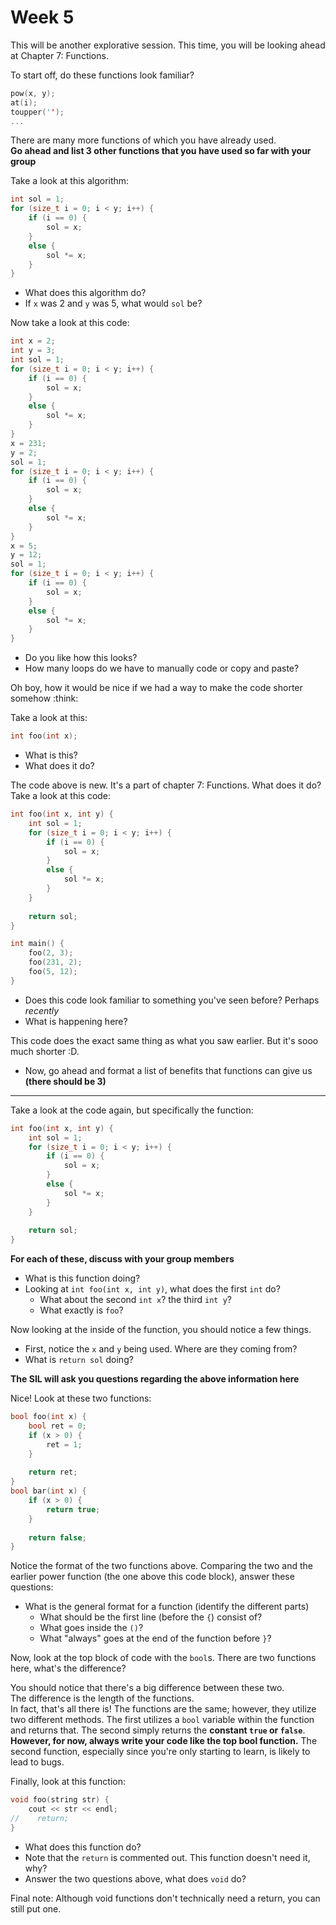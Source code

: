 # Week 5

This will be another explorative session. This time, you will be looking ahead at Chapter 7: Functions.  

To start off, do these functions look familiar?
```c++
pow(x, y);
at(i);
toupper('');
...
```

There are many more functions of which you have already used.  
**Go ahead and list 3 other functions that you have used so far with your group**  

Take a look at this algorithm:
```c++
int sol = 1;
for (size_t i = 0; i < y; i++) {
    if (i == 0) {
        sol = x;
    }
    else {
        sol *= x;
    }
}
```
* What does this algorithm do?
* If `x` was 2 and `y` was 5, what would `sol` be?

Now take a look at this code:
```c++
int x = 2;
int y = 3;
int sol = 1;
for (size_t i = 0; i < y; i++) {
    if (i == 0) {
        sol = x;
    }
    else {
        sol *= x;
    }
}
x = 231;
y = 2;
sol = 1;
for (size_t i = 0; i < y; i++) {
    if (i == 0) {
        sol = x;
    }
    else {
        sol *= x;
    }
}
x = 5;
y = 12;
sol = 1;
for (size_t i = 0; i < y; i++) {
    if (i == 0) {
        sol = x;
    }
    else {
        sol *= x;
    }
}
```
* Do you like how this looks?
* How many loops do we have to manually code or copy and paste?

Oh boy, how it would be nice if we had a way to make the code shorter somehow :think:

Take a look at this:
```c++
int foo(int x);
```
* What is this?
* What does it do?

The code above is new. It's a part of chapter 7: Functions. What does it do? Take a look at this code:
```c++
int foo(int x, int y) {
    int sol = 1;
    for (size_t i = 0; i < y; i++) {
        if (i == 0) {
            sol = x;
        }
        else {
            sol *= x;
        }
    }
    
    return sol;
}

int main() {
    foo(2, 3);
    foo(231, 2);
    foo(5, 12);
}
```
* Does this code look familiar to something you've seen before? Perhaps *recently*
* What is happening here?

This code does the exact same thing as what you saw earlier. But it's sooo much shorter :D.  
* Now, go ahead and format a list of benefits that functions can give us **(there should be 3)**

<hr>
</hr>

Take a look at the  code again, but specifically the function:
```c++
int foo(int x, int y) {
    int sol = 1;
    for (size_t i = 0; i < y; i++) {
        if (i == 0) {
            sol = x;
        }
        else {
            sol *= x;
        }
    }
    
    return sol;
}
```
**For each of these, discuss with your group members**
* What is this function doing?
* Looking at `int foo(int x, int y)`, what does the first `int` do?
    * What about the second `int x`? the third `int y`?
    * What exactly is `foo`?

Now looking at the inside of the function, you should notice a few things.
* First, notice the `x` and `y` being used. Where are they coming from?
* What is `return sol` doing?

**The SIL will ask you questions regarding the above information here**

Nice! Look at these two functions:
```c++
bool foo(int x) {
    bool ret = 0;
    if (x > 0) {
        ret = 1;
    }
    
    return ret;
}
bool bar(int x) {
    if (x > 0) {
        return true;
    }
    
    return false;
}
```
Notice the format of the two functions above. 
Comparing the two and the earlier power function (the one above this code block), answer these questions:
* What is the general format for a function (identify the different parts)
    * What should be the first line (before the `{`) consist of?
    * What goes inside the `()`?
    * What "always" goes at the end of the function before `}`?

Now, look at the top block of code with the `bool`s. There are two functions here, what's the difference?

You should notice that there's a big difference between these two.  
The difference is the length of the functions.  
In fact, that's all there is! The functions are the same; however, they utilize two different methods.
The first utilizes a `bool` variable within the function and returns that.
The second simply returns the **constant `true` or `false`**.
**However, for now, always write your code like the top bool function.**
The second function, especially since you're only starting to learn, is likely to lead to bugs.

Finally, look at this function:
```c++
void foo(string str) {
    cout << str << endl;
//    return;
}
```
* What does this function do?
* Note that the `return` is commented out. This function doesn't need it, why?
* Answer the two questions above, what does `void` do?

Final note: Although void functions don't technically need a return, you can still put one.
